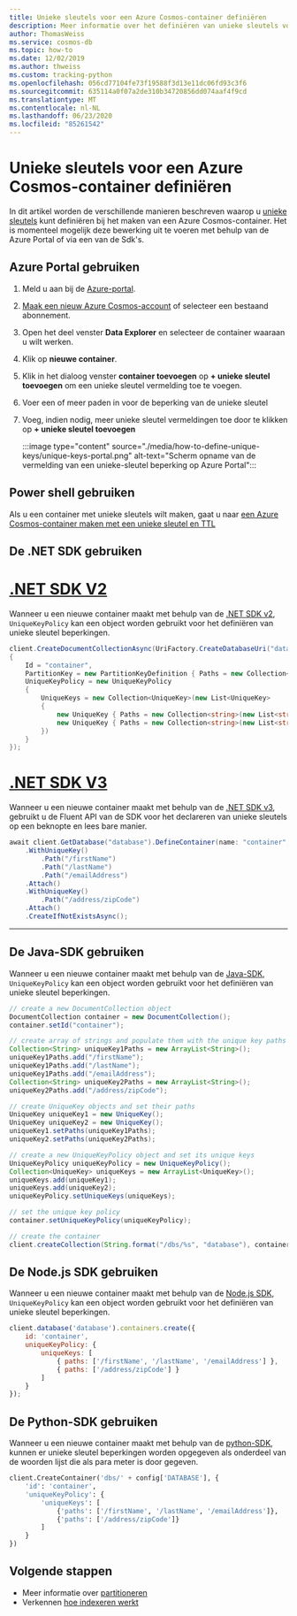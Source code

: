 ```yaml
---
title: Unieke sleutels voor een Azure Cosmos-container definiëren
description: Meer informatie over het definiëren van unieke sleutels voor een Azure Cosmos-container met behulp van Azure Portal, Power shell, .net, Java en diverse andere Sdk's.
author: ThomasWeiss
ms.service: cosmos-db
ms.topic: how-to
ms.date: 12/02/2019
ms.author: thweiss
ms.custom: tracking-python
ms.openlocfilehash: 056cd77104fe73f19588f3d13e11dc06fd93c3f6
ms.sourcegitcommit: 635114a0f07a2de310b34720856dd074aaf4f9cd
ms.translationtype: MT
ms.contentlocale: nl-NL
ms.lasthandoff: 06/23/2020
ms.locfileid: "85261542"
---
```

# <a name="define-unique-keys-for-an-azure-cosmos-container"></a>Unieke sleutels voor een Azure Cosmos-container definiëren

In dit artikel worden de verschillende manieren beschreven waarop u [unieke sleutels](unique-keys.md) kunt definiëren bij het maken van een Azure Cosmos-container. Het is momenteel mogelijk deze bewerking uit te voeren met behulp van de Azure Portal of via een van de Sdk's.

## <a name="use-the-azure-portal"></a>Azure Portal gebruiken

1. Meld u aan bij de [Azure-portal](https://portal.azure.com/).

1. [Maak een nieuw Azure Cosmos-account](create-sql-api-dotnet.md#create-account) of selecteer een bestaand abonnement.

1. Open het deel venster **Data Explorer** en selecteer de container waaraan u wilt werken.

1. Klik op **nieuwe container**.

1. Klik in het dialoog venster **container toevoegen** op **+ unieke sleutel toevoegen** om een unieke sleutel vermelding toe te voegen.

1. Voer een of meer paden in voor de beperking van de unieke sleutel

1. Voeg, indien nodig, meer unieke sleutel vermeldingen toe door te klikken op **+ unieke sleutel toevoegen**

    :::image type="content" source="./media/how-to-define-unique-keys/unique-keys-portal.png" alt-text="Scherm opname van de vermelding van een unieke-sleutel beperking op Azure Portal":::

## <a name="use-powershell"></a>Power shell gebruiken

Als u een container met unieke sleutels wilt maken, gaat u naar [een Azure Cosmos-container maken met een unieke sleutel en TTL](manage-with-powershell.md#create-container-unique-key-ttl)

## <a name="use-the-net-sdk"></a>De .NET SDK gebruiken

# <a name="net-sdk-v2"></a>[.NET SDK V2](#tab/dotnetv2)

Wanneer u een nieuwe container maakt met behulp van de [.NET SDK v2](https://www.nuget.org/packages/Microsoft.Azure.DocumentDB/), `UniqueKeyPolicy` kan een object worden gebruikt voor het definiëren van unieke sleutel beperkingen.

```csharp
client.CreateDocumentCollectionAsync(UriFactory.CreateDatabaseUri("database"), new DocumentCollection
{
    Id = "container",
    PartitionKey = new PartitionKeyDefinition { Paths = new Collection<string>(new List<string> { "/myPartitionKey" }) },
    UniqueKeyPolicy = new UniqueKeyPolicy
    {
        UniqueKeys = new Collection<UniqueKey>(new List<UniqueKey>
        {
            new UniqueKey { Paths = new Collection<string>(new List<string> { "/firstName", "/lastName", "/emailAddress" }) },
            new UniqueKey { Paths = new Collection<string>(new List<string> { "/address/zipCode" }) }
        })
    }
});
```

# <a name="net-sdk-v3"></a>[.NET SDK V3](#tab/dotnetv3)

Wanneer u een nieuwe container maakt met behulp van de [.NET SDK v3](https://www.nuget.org/packages/Microsoft.Azure.Cosmos/), gebruikt u de Fluent API van de SDK voor het declareren van unieke sleutels op een beknopte en lees bare manier.

```csharp
await client.GetDatabase("database").DefineContainer(name: "container", partitionKeyPath: "/myPartitionKey")
    .WithUniqueKey()
        .Path("/firstName")
        .Path("/lastName")
        .Path("/emailAddress")
    .Attach()
    .WithUniqueKey()
        .Path("/address/zipCode")
    .Attach()
    .CreateIfNotExistsAsync();
```
---

## <a name="use-the-java-sdk"></a>De Java-SDK gebruiken

Wanneer u een nieuwe container maakt met behulp van de [Java-SDK](https://mvnrepository.com/artifact/com.microsoft.azure/azure-cosmosdb), `UniqueKeyPolicy` kan een object worden gebruikt voor het definiëren van unieke sleutel beperkingen.

```java
// create a new DocumentCollection object
DocumentCollection container = new DocumentCollection();
container.setId("container");

// create array of strings and populate them with the unique key paths
Collection<String> uniqueKey1Paths = new ArrayList<String>();
uniqueKey1Paths.add("/firstName");
uniqueKey1Paths.add("/lastName");
uniqueKey1Paths.add("/emailAddress");
Collection<String> uniqueKey2Paths = new ArrayList<String>();
uniqueKey2Paths.add("/address/zipCode");

// create UniqueKey objects and set their paths
UniqueKey uniqueKey1 = new UniqueKey();
UniqueKey uniqueKey2 = new UniqueKey();
uniqueKey1.setPaths(uniqueKey1Paths);
uniqueKey2.setPaths(uniqueKey2Paths);

// create a new UniqueKeyPolicy object and set its unique keys
UniqueKeyPolicy uniqueKeyPolicy = new UniqueKeyPolicy();
Collection<UniqueKey> uniqueKeys = new ArrayList<UniqueKey>();
uniqueKeys.add(uniqueKey1);
uniqueKeys.add(uniqueKey2);
uniqueKeyPolicy.setUniqueKeys(uniqueKeys);

// set the unique key policy
container.setUniqueKeyPolicy(uniqueKeyPolicy);

// create the container
client.createCollection(String.format("/dbs/%s", "database"), container, null);
```

## <a name="use-the-nodejs-sdk"></a>De Node.js SDK gebruiken

Wanneer u een nieuwe container maakt met behulp van de [Node.js SDK](https://www.npmjs.com/package/@azure/cosmos), `UniqueKeyPolicy` kan een object worden gebruikt voor het definiëren van unieke sleutel beperkingen.

```javascript
client.database('database').containers.create({
    id: 'container',
    uniqueKeyPolicy: {
        uniqueKeys: [
            { paths: ['/firstName', '/lastName', '/emailAddress'] },
            { paths: ['/address/zipCode'] }
        ]
    }
});
```

## <a name="use-the-python-sdk"></a>De Python-SDK gebruiken

Wanneer u een nieuwe container maakt met behulp van de [python-SDK](https://pypi.org/project/azure-cosmos/), kunnen er unieke sleutel beperkingen worden opgegeven als onderdeel van de woorden lijst die als para meter is door gegeven.

```python
client.CreateContainer('dbs/' + config['DATABASE'], {
    'id': 'container',
    'uniqueKeyPolicy': {
        'uniqueKeys': [
            {'paths': ['/firstName', '/lastName', '/emailAddress']},
            {'paths': ['/address/zipCode']}
        ]
    }
})
```

## <a name="next-steps"></a>Volgende stappen

- Meer informatie over [partitioneren](partition-data.md)
- Verkennen [hoe indexeren werkt](index-overview.md)
